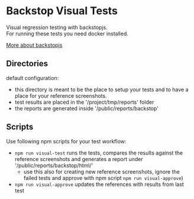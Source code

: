 # Backstop Visual Tests

Visual regression testing with backstopjs.  
For running these tests you need docker installed.

[More about backstopjs](https://www.npmjs.com/package/backstopjs)

## Directories

default configuration:

-   this directory is meant to be the place to setup your tests and to have a place for your reference screenshots.
-   test results are placed in the '/project/tmp/reports' folder
-   the reports are generated inside '/public/reports/backstop'

## Scripts

Use following npm scripts for your test workflow:

-   `npm run visual-test` runs the tests, compares the results against the reference screenshots
    and generates a report under '/public/reports/backstop/html/'
    -   use this also for creating new reference screenshots, ignore the failed tests and approve with npm script `npm run visual-approve`)
-   `npm run visual-approve` updates the references with results from last test
